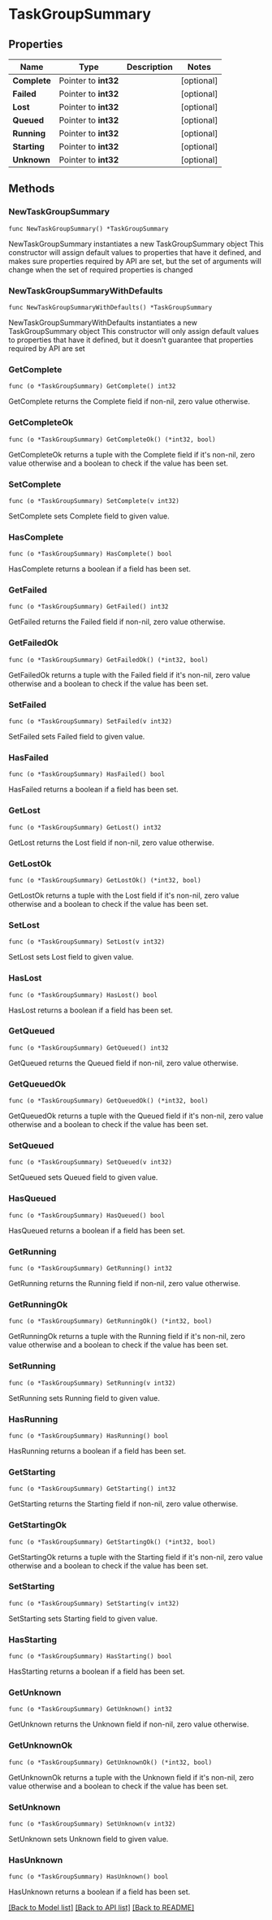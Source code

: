 # TaskGroupSummary

## Properties

Name | Type | Description | Notes
------------ | ------------- | ------------- | -------------
**Complete** | Pointer to **int32** |  | [optional] 
**Failed** | Pointer to **int32** |  | [optional] 
**Lost** | Pointer to **int32** |  | [optional] 
**Queued** | Pointer to **int32** |  | [optional] 
**Running** | Pointer to **int32** |  | [optional] 
**Starting** | Pointer to **int32** |  | [optional] 
**Unknown** | Pointer to **int32** |  | [optional] 

## Methods

### NewTaskGroupSummary

`func NewTaskGroupSummary() *TaskGroupSummary`

NewTaskGroupSummary instantiates a new TaskGroupSummary object
This constructor will assign default values to properties that have it defined,
and makes sure properties required by API are set, but the set of arguments
will change when the set of required properties is changed

### NewTaskGroupSummaryWithDefaults

`func NewTaskGroupSummaryWithDefaults() *TaskGroupSummary`

NewTaskGroupSummaryWithDefaults instantiates a new TaskGroupSummary object
This constructor will only assign default values to properties that have it defined,
but it doesn't guarantee that properties required by API are set

### GetComplete

`func (o *TaskGroupSummary) GetComplete() int32`

GetComplete returns the Complete field if non-nil, zero value otherwise.

### GetCompleteOk

`func (o *TaskGroupSummary) GetCompleteOk() (*int32, bool)`

GetCompleteOk returns a tuple with the Complete field if it's non-nil, zero value otherwise
and a boolean to check if the value has been set.

### SetComplete

`func (o *TaskGroupSummary) SetComplete(v int32)`

SetComplete sets Complete field to given value.

### HasComplete

`func (o *TaskGroupSummary) HasComplete() bool`

HasComplete returns a boolean if a field has been set.

### GetFailed

`func (o *TaskGroupSummary) GetFailed() int32`

GetFailed returns the Failed field if non-nil, zero value otherwise.

### GetFailedOk

`func (o *TaskGroupSummary) GetFailedOk() (*int32, bool)`

GetFailedOk returns a tuple with the Failed field if it's non-nil, zero value otherwise
and a boolean to check if the value has been set.

### SetFailed

`func (o *TaskGroupSummary) SetFailed(v int32)`

SetFailed sets Failed field to given value.

### HasFailed

`func (o *TaskGroupSummary) HasFailed() bool`

HasFailed returns a boolean if a field has been set.

### GetLost

`func (o *TaskGroupSummary) GetLost() int32`

GetLost returns the Lost field if non-nil, zero value otherwise.

### GetLostOk

`func (o *TaskGroupSummary) GetLostOk() (*int32, bool)`

GetLostOk returns a tuple with the Lost field if it's non-nil, zero value otherwise
and a boolean to check if the value has been set.

### SetLost

`func (o *TaskGroupSummary) SetLost(v int32)`

SetLost sets Lost field to given value.

### HasLost

`func (o *TaskGroupSummary) HasLost() bool`

HasLost returns a boolean if a field has been set.

### GetQueued

`func (o *TaskGroupSummary) GetQueued() int32`

GetQueued returns the Queued field if non-nil, zero value otherwise.

### GetQueuedOk

`func (o *TaskGroupSummary) GetQueuedOk() (*int32, bool)`

GetQueuedOk returns a tuple with the Queued field if it's non-nil, zero value otherwise
and a boolean to check if the value has been set.

### SetQueued

`func (o *TaskGroupSummary) SetQueued(v int32)`

SetQueued sets Queued field to given value.

### HasQueued

`func (o *TaskGroupSummary) HasQueued() bool`

HasQueued returns a boolean if a field has been set.

### GetRunning

`func (o *TaskGroupSummary) GetRunning() int32`

GetRunning returns the Running field if non-nil, zero value otherwise.

### GetRunningOk

`func (o *TaskGroupSummary) GetRunningOk() (*int32, bool)`

GetRunningOk returns a tuple with the Running field if it's non-nil, zero value otherwise
and a boolean to check if the value has been set.

### SetRunning

`func (o *TaskGroupSummary) SetRunning(v int32)`

SetRunning sets Running field to given value.

### HasRunning

`func (o *TaskGroupSummary) HasRunning() bool`

HasRunning returns a boolean if a field has been set.

### GetStarting

`func (o *TaskGroupSummary) GetStarting() int32`

GetStarting returns the Starting field if non-nil, zero value otherwise.

### GetStartingOk

`func (o *TaskGroupSummary) GetStartingOk() (*int32, bool)`

GetStartingOk returns a tuple with the Starting field if it's non-nil, zero value otherwise
and a boolean to check if the value has been set.

### SetStarting

`func (o *TaskGroupSummary) SetStarting(v int32)`

SetStarting sets Starting field to given value.

### HasStarting

`func (o *TaskGroupSummary) HasStarting() bool`

HasStarting returns a boolean if a field has been set.

### GetUnknown

`func (o *TaskGroupSummary) GetUnknown() int32`

GetUnknown returns the Unknown field if non-nil, zero value otherwise.

### GetUnknownOk

`func (o *TaskGroupSummary) GetUnknownOk() (*int32, bool)`

GetUnknownOk returns a tuple with the Unknown field if it's non-nil, zero value otherwise
and a boolean to check if the value has been set.

### SetUnknown

`func (o *TaskGroupSummary) SetUnknown(v int32)`

SetUnknown sets Unknown field to given value.

### HasUnknown

`func (o *TaskGroupSummary) HasUnknown() bool`

HasUnknown returns a boolean if a field has been set.


[[Back to Model list]](../README.md#documentation-for-models) [[Back to API list]](../README.md#documentation-for-api-endpoints) [[Back to README]](../README.md)


